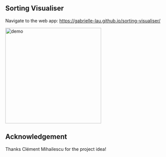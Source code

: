 ## Sorting Visualiser 

Navigate to the web app: 
https://gabrielle-lau.github.io/sorting-visualiser/

<img src="https://github.com/gabrielle-lau/sorting-visualiser/blob/master/Demo_Screen_Capture.gif" alt="demo" width="300">

## Acknowledgement

Thanks Clément Mihailescu for the project idea! 

